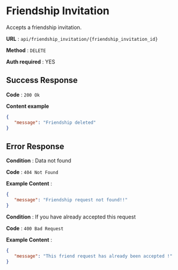# Friendship Invitation

Accepts a friendship invitation.

**URL** : `api/friendship_invitation/{friendship_invitation_id}`

**Method** : `DELETE`

**Auth required** : YES

## Success Response

**Code** : `200 Ok`

**Content example**

```json
{
   "message": "Friendship deleted"
}
```

## Error Response
**Condition** : Data not found

**Code** : `404 Not Found`

**Example Content** :

```json
{
   "message": "Friendship request not found!!"
}
```

**Condition** : If you have already accepted this request

**Code** : `400 Bad Request`

**Example Content** :

```json
{
   "message": "This friend request has already been accepted !"
}
```

